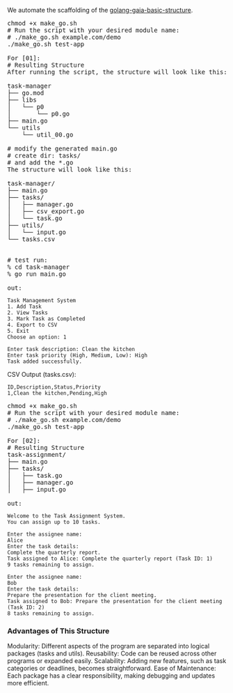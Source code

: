 
We automate the scaffolding of the <a href="https://github.com/ursa-mikail/golang-gaia-basic-structure/tree/main"> golang-gaia-basic-structure</a>.

<pre>
chmod +x make_go.sh
# Run the script with your desired module name:
# ./make_go.sh example.com/demo
./make_go.sh test-app

For [01]:
# Resulting Structure
After running the script, the structure will look like this:

task-manager 
├── go.mod
├── libs
│   └── p0
│       └── p0.go
├── main.go
└── utils
    └── util_00.go

# modify the generated main.go
# create dir: tasks/
# and add the *.go
The structure will look like this:

task-manager/
├── main.go
├── tasks/
│   ├── manager.go
│   ├── csv_export.go
│   └── task.go
├── utils/
│   └── input.go
└── tasks.csv


# test run:
% cd task-manager
% go run main.go

out:
</pre>
```
Task Management System
1. Add Task
2. View Tasks
3. Mark Task as Completed
4. Export to CSV
5. Exit
Choose an option: 1

Enter task description: Clean the kitchen
Enter task priority (High, Medium, Low): High
Task added successfully.

```

CSV Output (tasks.csv):
```
ID,Description,Status,Priority
1,Clean the kitchen,Pending,High
```

<pre>
chmod +x make_go.sh
# Run the script with your desired module name:
# ./make_go.sh example.com/demo
./make_go.sh test-app

For [02]:
# Resulting Structure
task-assignment/
├── main.go
├── tasks/
│   ├── task.go
│   ├── manager.go
│   ├── input.go

out:
</pre>
```
Welcome to the Task Assignment System.
You can assign up to 10 tasks.

Enter the assignee name:
Alice
Enter the task details:
Complete the quarterly report.
Task assigned to Alice: Complete the quarterly report (Task ID: 1)
9 tasks remaining to assign.

Enter the assignee name:
Bob
Enter the task details:
Prepare the presentation for the client meeting.
Task assigned to Bob: Prepare the presentation for the client meeting (Task ID: 2)
8 tasks remaining to assign.

```


### Advantages of This Structure
Modularity: Different aspects of the program are separated into logical packages (tasks and utils).
Reusability: Code can be reused across other programs or expanded easily.
Scalability: Adding new features, such as task categories or deadlines, becomes straightforward.
Ease of Maintenance: Each package has a clear responsibility, making debugging and updates more efficient.

